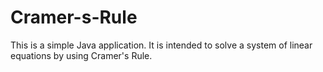 # Cramer-s-Rule
This is a simple Java application. It is intended to solve a system of linear equations by using Cramer's Rule.
